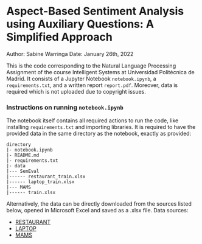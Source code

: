 # Aspect-Based Sentiment Analysis using Auxiliary Questions: A Simplified Approach
Author: Sabine Warringa
Date: January 26th, 2022

This is the code corresponding to the Natural Language Processing Assignment of the course Intelligent Systems at Universidad Politécnica de Madrid. It consists of a Jupyter Notebook `notebook.ipynb`, a `requirements.txt`, and a written report `report.pdf`. Moreover, data is required which is not uploaded due to copyright issues.

### Instructions on running `notebook.ipynb`
The notebook itself contains all required actions to run the code, like installing `requirements.txt` and importing libraries. It is required to have the provided data in the same directory as the notebook, exactly as provided:

```
directory
|- notebook.ipynb
|- README.md
|- requirements.txt
|- data
|--- SemEval
|------ restaurant_train.xlsx
|------ laptop_train.xlsx
|--- MAMS
|------ train.xlsx

```

Alternatively, the data can be directly downloaded from the sources listed below, opened in Microsoft Excel and saved as a .xlsx file.
Data sources:
* [RESTAURANT](https://alt.qcri.org/semeval2014/task4/index.php?id=data-and-tools)
* [LAPTOP](https://alt.qcri.org/semeval2014/task4/index.php?id=data-and-tools)
* [MAMS](https://github.com/siat-nlp/MAMS-for-ABSA/blob/master/data/MAMS-ACSA/raw/train.xml)
